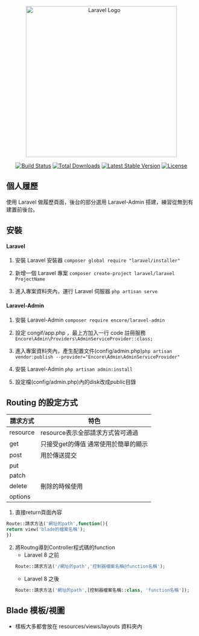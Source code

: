 <p align="center"><a href="https://laravel.com" target="_blank"><img src="https://raw.githubusercontent.com/laravel/art/master/logo-lockup/5%20SVG/2%20CMYK/1%20Full%20Color/laravel-logolockup-cmyk-red.svg" width="400" alt="Laravel Logo"></a></p>

<p align="center">
<a href="https://github.com/laravel/framework/actions"><img src="https://github.com/laravel/framework/workflows/tests/badge.svg" alt="Build Status"></a>
<a href="https://packagist.org/packages/laravel/framework"><img src="https://img.shields.io/packagist/dt/laravel/framework" alt="Total Downloads"></a>
<a href="https://packagist.org/packages/laravel/framework"><img src="https://img.shields.io/packagist/v/laravel/framework" alt="Latest Stable Version"></a>
<a href="https://packagist.org/packages/laravel/framework"><img src="https://img.shields.io/packagist/l/laravel/framework" alt="License"></a>
</p>

## 個人履歷

使用 Laravel 做履歷頁面，後台的部分選用 Laravel-Admin 搭建，練習從無到有建置前後台。

## 安裝

#### Laravel
1. 安裝 Laravel 安裝器 ```composer global require "laravel/installer"```

2. 新增一個 Laravel 專案 ```composer create-project laravel/laravel ProjectName```

3. 進入專案資料夾內，運行 Laravel 伺服器 ```php artisan serve```


#### Laravel-Admin
1. 安裝 Laravel-Admin ```composer require encore/laravel-admin```

2. 設定 congif/app.php ，最上方加入一行 code 註冊服務
    ```Encore\Admin\Providers\AdminServiceProvider::class;```

3. 進入專案資料夾內，產生配置文件(config/admin.php)```php artisan vendor:publish --provider="Encore\Admin\AdminServiceProvider"```

4. 安裝 Laravel-Admin ```php artisan admin:install```

5. 設定檔(config/admin.php)內的disk改成public目錄

## Routing 的設定方式


| 請求方式 | 特色 |
|---|---|
| resource | resource表示全部請求方式皆可通過 |
| get | 只接受get的傳值 通常使用於簡單的顯示 |
| post | 用於傳送提交 |
| put |  |
| patch | | 
| delete | 刪除的時候使用 |
| options | |


1. 直接return頁面內容
```php
Route::請求方法('網址的path',function(){
return view('blade的檔案名稱');
})
```
2. 將Routng導到Controller程式碼的function
    - Laravel 8 之前
    ```php
    Route::請求方法('/網址的path','控制器檔案名稱@function名稱');
    ```
    - Laravel 8 之後
    ```php
    Route::請求方法('網址的path',[控制器檔案名稱::class, 'function名稱']);
    ```

## Blade 模板/視圖

- 樣板大多都會放在 resources/views/layouts 資料夾內

